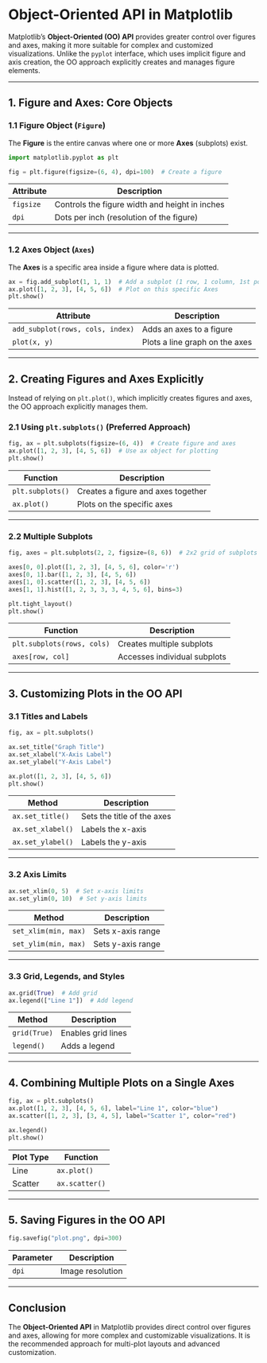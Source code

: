 # **Object-Oriented API in Matplotlib**  

Matplotlib’s **Object-Oriented (OO) API** provides greater control over figures and axes, making it more suitable for complex and customized visualizations. Unlike the `pyplot` interface, which uses implicit figure and axis creation, the OO approach explicitly creates and manages figure elements.

---

## **1. Figure and Axes: Core Objects**  

### **1.1 Figure Object (`Figure`)**  
The **Figure** is the entire canvas where one or more **Axes** (subplots) exist.  

```python
import matplotlib.pyplot as plt

fig = plt.figure(figsize=(6, 4), dpi=100)  # Create a figure
```

| Attribute | Description |
|-----------|-------------|
| `figsize` | Controls the figure width and height in inches |
| `dpi` | Dots per inch (resolution of the figure) |

---

### **1.2 Axes Object (`Axes`)**  
The **Axes** is a specific area inside a figure where data is plotted.

```python
ax = fig.add_subplot(1, 1, 1)  # Add a subplot (1 row, 1 column, 1st position)
ax.plot([1, 2, 3], [4, 5, 6])  # Plot on this specific Axes
plt.show()
```

| Attribute | Description |
|-----------|-------------|
| `add_subplot(rows, cols, index)` | Adds an axes to a figure |
| `plot(x, y)` | Plots a line graph on the axes |

---

## **2. Creating Figures and Axes Explicitly**  

Instead of relying on `plt.plot()`, which implicitly creates figures and axes, the OO approach explicitly manages them.

### **2.1 Using `plt.subplots()` (Preferred Approach)**
```python
fig, ax = plt.subplots(figsize=(6, 4))  # Create figure and axes
ax.plot([1, 2, 3], [4, 5, 6])  # Use ax object for plotting
plt.show()
```

| Function | Description |
|----------|-------------|
| `plt.subplots()` | Creates a figure and axes together |
| `ax.plot()` | Plots on the specific axes |

---

### **2.2 Multiple Subplots**
```python
fig, axes = plt.subplots(2, 2, figsize=(8, 6))  # 2x2 grid of subplots

axes[0, 0].plot([1, 2, 3], [4, 5, 6], color='r')
axes[0, 1].bar([1, 2, 3], [4, 5, 6])
axes[1, 0].scatter([1, 2, 3], [4, 5, 6])
axes[1, 1].hist([1, 2, 3, 3, 3, 4, 5, 6], bins=3)

plt.tight_layout()
plt.show()
```

| Function | Description |
|----------|-------------|
| `plt.subplots(rows, cols)` | Creates multiple subplots |
| `axes[row, col]` | Accesses individual subplots |

---

## **3. Customizing Plots in the OO API**  

### **3.1 Titles and Labels**
```python
fig, ax = plt.subplots()

ax.set_title("Graph Title")
ax.set_xlabel("X-Axis Label")
ax.set_ylabel("Y-Axis Label")

ax.plot([1, 2, 3], [4, 5, 6])
plt.show()
```

| Method | Description |
|--------|-------------|
| `ax.set_title()` | Sets the title of the axes |
| `ax.set_xlabel()` | Labels the x-axis |
| `ax.set_ylabel()` | Labels the y-axis |

---

### **3.2 Axis Limits**
```python
ax.set_xlim(0, 5)  # Set x-axis limits
ax.set_ylim(0, 10)  # Set y-axis limits
```

| Method | Description |
|--------|-------------|
| `set_xlim(min, max)` | Sets x-axis range |
| `set_ylim(min, max)` | Sets y-axis range |

---

### **3.3 Grid, Legends, and Styles**
```python
ax.grid(True)  # Add grid
ax.legend(["Line 1"])  # Add legend
```

| Method | Description |
|--------|-------------|
| `grid(True)` | Enables grid lines |
| `legend()` | Adds a legend |

---

## **4. Combining Multiple Plots on a Single Axes**
```python
fig, ax = plt.subplots()
ax.plot([1, 2, 3], [4, 5, 6], label="Line 1", color="blue")
ax.scatter([1, 2, 3], [3, 4, 5], label="Scatter 1", color="red")

ax.legend()
plt.show()
```

| Plot Type | Function |
|-----------|----------|
| Line | `ax.plot()` |
| Scatter | `ax.scatter()` |

---

## **5. Saving Figures in the OO API**
```python
fig.savefig("plot.png", dpi=300)
```

| Parameter | Description |
|-----------|-------------|
| `dpi` | Image resolution |

---

## **Conclusion**  
The **Object-Oriented API** in Matplotlib provides direct control over figures and axes, allowing for more complex and customizable visualizations. It is the recommended approach for multi-plot layouts and advanced customization.